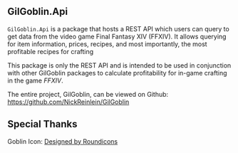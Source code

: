 ## GilGoblin.Api

`GilGoblin.Api` is a package that hosts a REST API which users can query to get data from the video game Final Fantasy
XIV (FFXIV). It allows querying for item information, prices, recipes, and most importantly, the most profitable recipes
for crafting

This package is only the REST API and is intended to be used in conjunction with other GilGoblin packages to calculate
profitability for in-game crafting in the game *FFXIV*.

The entire project, GilGoblin, can be viewed on Github:
https://github.com/NickReinlein/GilGoblin

## Special Thanks

Goblin
Icon:   <a href="https://www.freepik.com/icon/elf_196867#fromView=search&term=goblin&page=1&position=30&track=ais">
Designed by
Roundicons</a>
